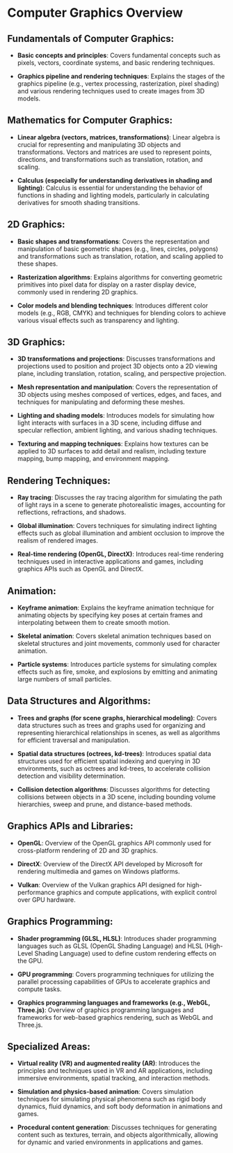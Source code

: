 # Computer Graphics Overview

## Fundamentals of Computer Graphics:

- **Basic concepts and principles**: Covers fundamental concepts such as pixels, vectors, coordinate systems, and basic rendering techniques.

- **Graphics pipeline and rendering techniques**: Explains the stages of the graphics pipeline (e.g., vertex processing, rasterization, pixel shading) and various rendering techniques used to create images from 3D models.

## Mathematics for Computer Graphics:

- **Linear algebra (vectors, matrices, transformations)**: Linear algebra is crucial for representing and manipulating 3D objects and transformations. Vectors and matrices are used to represent points, directions, and transformations such as translation, rotation, and scaling.

- **Calculus (especially for understanding derivatives in shading and lighting)**: Calculus is essential for understanding the behavior of functions in shading and lighting models, particularly in calculating derivatives for smooth shading transitions.

## 2D Graphics:

- **Basic shapes and transformations**: Covers the representation and manipulation of basic geometric shapes (e.g., lines, circles, polygons) and transformations such as translation, rotation, and scaling applied to these shapes.

- **Rasterization algorithms**: Explains algorithms for converting geometric primitives into pixel data for display on a raster display device, commonly used in rendering 2D graphics.

- **Color models and blending techniques**: Introduces different color models (e.g., RGB, CMYK) and techniques for blending colors to achieve various visual effects such as transparency and lighting.

## 3D Graphics:

- **3D transformations and projections**: Discusses transformations and projections used to position and project 3D objects onto a 2D viewing plane, including translation, rotation, scaling, and perspective projection.

- **Mesh representation and manipulation**: Covers the representation of 3D objects using meshes composed of vertices, edges, and faces, and techniques for manipulating and deforming these meshes.

- **Lighting and shading models**: Introduces models for simulating how light interacts with surfaces in a 3D scene, including diffuse and specular reflection, ambient lighting, and various shading techniques.

- **Texturing and mapping techniques**: Explains how textures can be applied to 3D surfaces to add detail and realism, including texture mapping, bump mapping, and environment mapping.

## Rendering Techniques:

- **Ray tracing**: Discusses the ray tracing algorithm for simulating the path of light rays in a scene to generate photorealistic images, accounting for reflections, refractions, and shadows.

- **Global illumination**: Covers techniques for simulating indirect lighting effects such as global illumination and ambient occlusion to improve the realism of rendered images.

- **Real-time rendering (OpenGL, DirectX)**: Introduces real-time rendering techniques used in interactive applications and games, including graphics APIs such as OpenGL and DirectX.

## Animation:

- **Keyframe animation**: Explains the keyframe animation technique for animating objects by specifying key poses at certain frames and interpolating between them to create smooth motion.

- **Skeletal animation**: Covers skeletal animation techniques based on skeletal structures and joint movements, commonly used for character animation.

- **Particle systems**: Introduces particle systems for simulating complex effects such as fire, smoke, and explosions by emitting and animating large numbers of small particles.

## Data Structures and Algorithms:

- **Trees and graphs (for scene graphs, hierarchical modeling)**: Covers data structures such as trees and graphs used for organizing and representing hierarchical relationships in scenes, as well as algorithms for efficient traversal and manipulation.

- **Spatial data structures (octrees, kd-trees)**: Introduces spatial data structures used for efficient spatial indexing and querying in 3D environments, such as octrees and kd-trees, to accelerate collision detection and visibility determination.

- **Collision detection algorithms**: Discusses algorithms for detecting collisions between objects in a 3D scene, including bounding volume hierarchies, sweep and prune, and distance-based methods.

## Graphics APIs and Libraries:

- **OpenGL**: Overview of the OpenGL graphics API commonly used for cross-platform rendering of 2D and 3D graphics.

- **DirectX**: Overview of the DirectX API developed by Microsoft for rendering multimedia and games on Windows platforms.

- **Vulkan**: Overview of the Vulkan graphics API designed for high-performance graphics and compute applications, with explicit control over GPU hardware.

## Graphics Programming:

- **Shader programming (GLSL, HLSL)**: Introduces shader programming languages such as GLSL (OpenGL Shading Language) and HLSL (High-Level Shading Language) used to define custom rendering effects on the GPU.

- **GPU programming**: Covers programming techniques for utilizing the parallel processing capabilities of GPUs to accelerate graphics and compute tasks.

- **Graphics programming languages and frameworks (e.g., WebGL, Three.js)**: Overview of graphics programming languages and frameworks for web-based graphics rendering, such as WebGL and Three.js.

## Specialized Areas:

- **Virtual reality (VR) and augmented reality (AR)**: Introduces the principles and techniques used in VR and AR applications, including immersive environments, spatial tracking, and interaction methods.

- **Simulation and physics-based animation**: Covers simulation techniques for simulating physical phenomena such as rigid body dynamics, fluid dynamics, and soft body deformation in animations and games.

- **Procedural content generation**: Discusses techniques for generating content such as textures, terrain, and objects algorithmically, allowing for dynamic and varied environments in applications and games.
